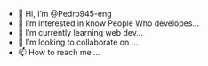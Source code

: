 - 👋 Hi, I’m @Pedro945-eng
- 👀 I’m interested in know People Who developes...
- 🌱 I’m currently learning web dev...
- 💞️ I’m looking to collaborate on ...
- 📫 How to reach me ...

<!---
Pedro945-eng/Pedro945-eng is a ✨ special ✨ repository because its `README.md` (this file) appears on your GitHub profile.
You can click the Preview link to take a look at your changes.
--->
